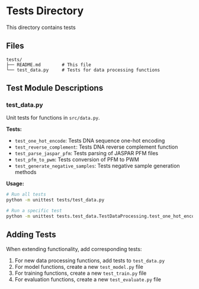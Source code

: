 # Tests Directory

This directory contains tests 

## Files

```
tests/
├── README.md        # This file
└── test_data.py     # Tests for data processing functions
```

## Test Module Descriptions

### test_data.py

Unit tests for functions in `src/data.py`.

**Tests:**
- `test_one_hot_encode`: Tests DNA sequence one-hot encoding
- `test_reverse_complement`: Tests DNA reverse complement function
- `test_parse_jaspar_pfm`: Tests parsing of JASPAR PFM files
- `test_pfm_to_pwm`: Tests conversion of PFM to PWM
- `test_generate_negative_samples`: Tests negative sample generation methods

**Usage:**
```bash
# Run all tests
python -m unittest tests/test_data.py

# Run a specific test
python -m unittest tests.test_data.TestDataProcessing.test_one_hot_encode
```

## Adding Tests

When extending functionality, add corresponding tests:

1. For new data processing functions, add tests to `test_data.py`
2. For model functions, create a new `test_model.py` file
3. For training functions, create a new `test_train.py` file
4. For evaluation functions, create a new `test_evaluate.py` file
